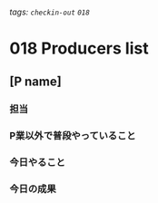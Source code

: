 ###### tags: `checkin-out` `018`

# 018 Producers list

## [P name]

### 担当

### P業以外で普段やっていること

### 今日やること

### 今日の成果
